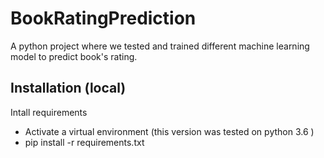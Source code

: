 # BookRatingPrediction

A python project where we tested and trained different machine learning model to predict book's rating. 

## Installation (local)

Intall requirements 
- Activate a virtual environment (this version was tested on python 3.6 )
- pip install -r requirements.txt
